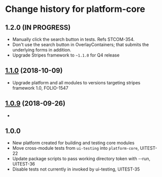 # Change history for platform-core

## 1.2.0 (IN PROGRESS)

* Manually click the search button in tests. Refs STCOM-354.
* Don't use the search button in OverlayContainers; that submits the underlying forms in addition.
* Upgrade Stripes framework to `~1.1.0` for Q4 release


## [1.1.0](https://github.com/folio-org/platform-core/tree/v1.1.0) (2018-10-09)
* Upgrade platform and all modules to versions targeting stripes framework 1.0, FOLIO-1547


## [1.0.9](https://github.com/folio-org/platform-core/tree/v1.0.9) (2018-09-26)
* 


## 1.0.0
* New platform created for building and testing core modules
* Move cross-module tests from `ui-testing` into `platform-core`, UITEST-22
* Update package scripts to pass working directory token with --run, UITEST-36
* Disable tests not currently in invoked by ui-testing, UITEST-35
